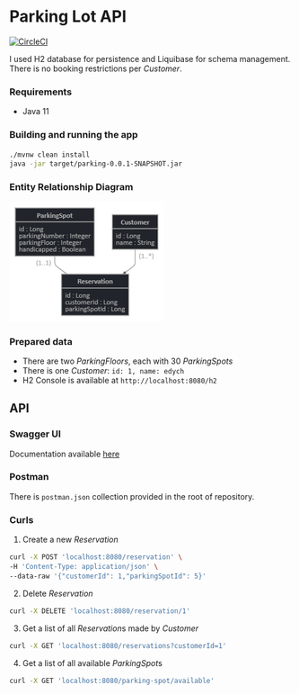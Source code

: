 
# **Parking Lot API**

[![CircleCI](https://circleci.com/gh/circleci/circleci-docs.svg?style=svg)](https://circleci.com/gh/edych/Parking-Lot-API)

I used H2 database for persistence and Liquibase for schema management.<br>
There is no booking restrictions per *Customer*.<br>

### Requirements
* Java 11

### Building and running the app
```bash
./mvnw clean install
java -jar target/parking-0.0.1-SNAPSHOT.jar
```

### Entity Relationship Diagram

![alt text](documentation/jdl.png)

### Prepared data
* There are two *ParkingFloors*, each with 30 *ParkingSpots*
* There is one *Customer*: `id: 1, name: edych`
* H2 Console is available at `http://localhost:8080/h2`

## API

### Swagger UI 
Documentation available [here](http://localhost:8080/swagger-ui.html)

### Postman
There is `postman.json` collection provided in the root of repository.

### Curls
1. Create a new *Reservation*
```bash
curl -X POST 'localhost:8080/reservation' \
-H 'Content-Type: application/json' \
--data-raw '{"customerId": 1,"parkingSpotId": 5}'
```

2. Delete *Reservation*<br>
```bash
curl -X DELETE 'localhost:8080/reservation/1'
```

3. Get a list of all *Reservation*s made by *Customer*
```bash
curl -X GET 'localhost:8080/reservations?customerId=1'
```

4. Get a list of all available *ParkingSpot*s
```bash
curl -X GET 'localhost:8080/parking-spot/available'
```
